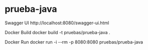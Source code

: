 # prueba-java

Swagger UI
http://localhost:8080/swagger-ui.html

Docker Build
docker build -t pruebas/prueba-java .

Docker Run
docker run -i --rm -p 8080:8080 pruebas/prueba-java
